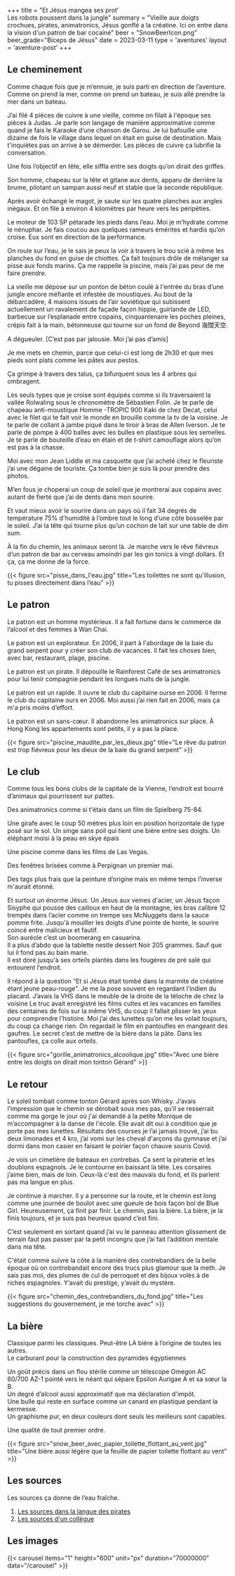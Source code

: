 +++
title = "Et Jésus mangea ses prot’ <br> Les robots poussent dans la jungle"
summary = "Vieille aux doigts crochues, pirates, animatronics, Jésus gonflé a la créatine. Ici on entre dans la vision d'un patron de bar cocainé"
beer = "SnowBeerIcon.png"
beer_grade="Biceps de Jésus"
date = 2023-03-11
type = 'aventures'
layout = 'aventure-post'
+++

## Le cheminement

Comme chaque fois que je m’ennuie, je suis parti en direction de l’aventure. Comme on prend la mer, comme on prend un bateau, je suis allé prendre la mer dans un bateau.

J’ai filé 4 pièces de cuivre à une vieille, comme on filait à l'époque ses pièces à Judas. Je parle son langage de manière approximative comme quand je fais le Karaoke d’une chanson de Garou. Je lui bafouille une dizaine de fois le village dans lequel on était en guise de destination. Mais t'inquiètes pas on arrive à se démerder. Les pièces de cuivre ça lubrifie la conversation.

Une fois l’objectif en tête, elle siffla entre ses doigts qu’on dirait des griffes.

Son homme, chapeau sur la tête et gitane aux dents, apparu de derrière la brume, pilotant un sampan aussi neuf et stable que la seconde république.

Après avoir échangé le magot, je saute sur les quatre planches aux angles inégaux. Et on file à environ 4 kilomètres par heure vers les péripéties.

Le moteur de 103 SP pétarade les pieds dans l’eau. Moi je m’hydrate comme le nénuphar. Je fais coucou aux quelques rameurs émérites et hardis qu’on croise. Eux sont en direction de la performance.

On roule sur l’eau, je le sais je peux la voir à travers le trou scié à même les planches du fond en guise de chiottes. Ça fait toujours drôle de mélanger sa pisse aux fonds marins. Ça me rappelle la piscine, mais j’ai pas peur de me faire prendre.

La vieille me dépose sur un ponton de béton coulé à l'entrée du bras d’une jungle encore méfiante et infestée de moustiques.
Au bout de la débarcadère, 4 maisons issues de l’air soviétique qui subissent actuellement un ravalement de façade façon hippie, guirlande de LED, barbecue sur l’esplanade entre copains, cinquantenaire les poches pleines, crépis fait à la main, bétonneuse qui tourne sur un fond de Beyond 海闊天空.

A dégueuler.
[C’est pas par jalousie. Moi j’ai pas d’amis]

Je me mets en chemin, parce que celui-ci est long de 2h30 et que mes pieds sont plats comme les pâtes aux pestos.

Ça grimpe à travers des talus, ça bifurquent sous les 4 arbres qui ombragent.

Les seuls types que je croise sont équipés comme si ils traversaient la vallée Rolwaling sous le chronomètre de Sébastien Folin. Je te parle de chapeau anti-moustique Homme -TROPIC 900 Kaki de chez Decat, celui avec le filet qui te fait voir le monde en brouille comme la tv de la voisine. Je te parle de collant à jambe piqué dans le tiroir à bras de Allen Iverson. Je te parle de pompe à 400 balles avec les bulles en plastique sous les semelles. Je te parle de bouteille d’eau en étain et de t-shirt camouflage alors qu’on est pas à la chasse.

Moi avec mon Jean Liddle et ma casquette que j’ai acheté chez le fleuriste j’ai une dégaine de touriste. Ça tombe bien je suis là pour prendre des photos.

M’en fous je choperai un coup de soleil que je montrerai aux copains avec autant de fierté que j’ai de dents dans mon sourire.

Et vaut mieux avoir le sourire dans un pays où il fait 34 degrés de température 75% d'humidité à l’ombre tout le long d’une côte bosselée par le soleil. J’ai la tête qui tourne plus qu’un cochon de lait sur une table de dim sum.

À la fin du chemin, les animaux seront là. Je marche vers le rêve fiévreux d’un patron de bar au cerveau amoindri par les gin tonics à vingt dollars. Et ça, ça me donne de la force.

{{< figure src="pisse_dans_l'eau.jpg" title="Les toilettes ne sont qu’illusion, tu pisses directement dans l’eau" >}}

## Le patron
Le patron est un homme mystérieux. Il a fait fortune dans le commerce de l’alcool et des femmes à Wan Chai.

Le patron est un explorateur. En 2006, il part à l'abordage de la baie du grand serpent pour y créer son club de vacances. Il fait les choses bien, avec bar, restaurant, plage, piscine.

Le patron est un pirate. Il dépouille le Rainforest Café de ses animatronics pour lui tenir compagnie pendant les longues nuits de la jungle.

Le patron est un rapide. Il ouvre le club du capitaine ourse en 2006. Il ferme le club du capitaine ours en 2006. Moi aussi j’ai rien fait en 2006, mais ça m'a pris moins d’effort.

Le patron est un sans-cœur. Il abandonne les animatronics sur place. À Hong Kong les appartements sont petits, il y a pas la place.

{{< figure src="piscine_maudite_par_les_dieux.jpg" title="Le rêve du patron est trop fiévreux pour les dieux de la baie du grand serpent" >}}

## Le club
Comme tous les bons clubs de la capitale de la Vienne, l’endroit est bourré d’animaux qui pourrissent sur pattes.

Des animatronics comme si t'étais dans un film de Spielberg 75-84.

Une girafe avec le coup 50 mètres plus loin en position horizontale de type posé sur le sol.
Un singe sans poil qui tient une bière entre ses doigts.
Un éléphant moisi à la peau en skye épais

Une piscine comme dans les films de Las Vegas.

Des fenêtres brisées comme à Perpignan un premier mai.

Des tags plus frais que la peinture d’origine mais en même temps l’inverse m'aurait étonné.

Et surtout un énorme Jésus. Un Jésus aux veines d'acier, un Jésus façon Sisyphe qui pousse des cailloux en haut de la montagne, les bras calibre 12 trempés dans l’acier comme on trempe ses McNuggets dans la sauce pomme frite. Jusqu'à mouiller les doigts d’une pointe de honte, le sourire coincé entre malicieux et fautif.  
Son auréole c’est un boomerang en casuarina.  
Il a plus d’abdo que la tablette nestle dessert Noir 205 grammes. Sauf que lui il fond pas au bain marie.  
Il est doré jusqu'à ses orteils plantés dans les fougères de pré salé qui entourent l’endroit.  

Il répond à la question “Et si Jésus était tombé dans la marmite de créatine étant jeune peau-rouge”. Je me la pose souvent en regardant l’indien du placard. J’avais la VHS dans le meuble de la droite de la téloche de chez la voisine Le truc avait enregistré les films cultes et les vacances en familles des centaines de fois sur la même VHS, du coup il fallait plisser les yeux pour comprendre l’histoire. Moi j’ai des lunettes qu’on me les volait toujours, du coup ça change rien. On regardait le film en pantoufles en mangeant des gaufres. Le secret c’est de mettre de la bière dans la pâte. Dans les pantoufles, ça colle aux orteils.

{{< figure src="gorille_animatronics_alcoolique.jpg" title="Avec une bière entre les doigts on dirait mon tonton Gérard" >}}

## Le retour

Le soleil tombait comme tonton Gérard après son Whisky. J’avais l’impression que le chemin se dérobait sous mes pas, qu’il se resserrait comme ma gorge le jour où j'ai demandé à la petite Monique de m’accompagner à la danse de l'école. Elle avait dit oui à condition que je porte pas mes lunettes. Résultats des courses je l’ai jamais trouvé, j’ai bu deux limonades et 4 kro, j’ai vomi sur les cheval d'arçons du gymnase et j’ai dormi dans mon casier en faisant le poirier façon chauve souris Covid.

Je vois un cimetière de bateaux en contrebas. Ça sent la piraterie et les doublons espagnols. Je le contourne en baissant la tête. Les corsaires j’aime bien, mais de loin. Ceux-là c'est des mauvais du fond, et ils parlent pas ma langue en plus.

Je continue à marcher. Il y a personne sur la route, et le chemin est long comme une journée de boulot avec une gueule de bois façon bol de Blue Girl. Heureusement, ça finit par finir. Le chemin, pas la bière. La bière, je la finis toujours, et je suis pas heureux quand c’est fini.

C’est seulement en sortant quand j’ai vu le panneau attention glissement de terrain faut pas passer par la petit incongru que j’ai fait l’addition mentale dans ma tête.

C'était comme suivre la côte à la manière des contrebandiers de la belle époque où on contrebandait encore des trucs plus glamour que la meth. Je sais pas moi, des plumes de cul de perroquet et des bijoux volés à de riches espagnoles. Y’avait du prestige, y’avait du mystère.

{{< figure src="chemin_des_contrebandiers_du_fond.jpg" title="Les suggestions du gouvernement, je me torche avec" >}}

## La bière

Classique parmi les classiques. Peut-être LA bière à l’origine de toutes les autres.  
Le carburant pour la construction des pyramides égyptiennes

Un goût précis dans un flou stérile comme un télescope Omegon AC 60/700 AZ-1 pointé vers le néant qui sépare Epsilon Aurigae A et sa sœur la B.  
Un degré d’alcool aussi approximatif que ma déclaration d'impôt.  
Une bulle qui reste en surface comme un canard en plastique pendant la kermesse.  
Un graphisme pur, en deux couleurs dont seuls les meilleurs sont capables.

Une qualité de tout premier ordre.

{{< figure src="snow_beer_avec_papier_toilette_flottant_au_vent.jpg" title="Une bière aussi légère que la feuille de papier toilette flottant au vent" >}}

## Les sources

Les sources ça donne de l’eau fraîche.

1. [Les sources dans la langue des pirates](https://web.archive.org/web/20171005170611/http://hk.apple.nextmedia.com/supplement/travel/art/20150606/19173612)
2. [Les sources d'un collègue](https://gwulo.com/node/58836#17~22.35575~114.34176~Map_by_GovHK-Markers~100)

## Les images

{{< carousel items="1" height="600" unit="px" duration="70000000" data="/carousel" >}}